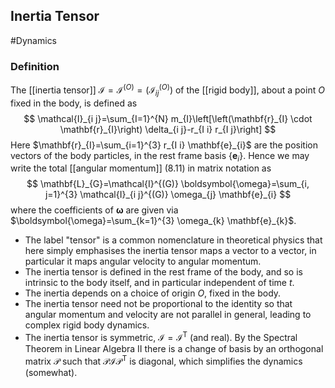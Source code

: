 ## Inertia Tensor
#Dynamics 
### Definition
The [[inertia tensor]] $\mathcal{I}=\mathcal{I}^{(O)}=\left(\mathcal{I}_{i j}^{(O)}\right)$ of the [[rigid body]], about a point $O$ fixed in the body, is defined as
$$
\mathcal{I}_{i j}=\sum_{I=1}^{N} m_{I}\left[\left(\mathbf{r}_{I} \cdot \mathbf{r}_{I}\right) \delta_{i j}-r_{I i} r_{I j}\right]
$$
Here $\mathbf{r}_{I}=\sum_{i=1}^{3} r_{I i} \mathbf{e}_{i}$ are the position vectors of the body particles, in the rest frame basis $\left\{\mathbf{e}_{i}\right\}$.
Hence we may write the total [[angular momentum]] (8.11) in matrix notation as
$$
\mathbf{L}_{G}=\mathcal{I}^{(G)} \boldsymbol{\omega}=\sum_{i, j=1}^{3} \mathcal{I}_{i j}^{(G)} \omega_{j} \mathbf{e}_{i}
$$
where the coefficients of $\boldsymbol{\omega}$ are given via $\boldsymbol{\omega}=\sum_{k=1}^{3} \omega_{k} \mathbf{e}_{k}$.

- The label "tensor" is a common nomenclature in theoretical physics that here simply emphasises the inertia tensor maps a vector to a vector, in particular it maps angular velocity to angular momentum.
- The inertia tensor is defined in the rest frame of the body, and so is intrinsic to the body itself, and in particular independent of time $t$.
- The inertia depends on a choice of origin $O$, fixed in the body.
- The inertia tensor need not be proportional to the identity so that angular momentum and velocity are not parallel in general, leading to complex rigid body dynamics.
- The inertia tensor is symmetric, $\mathcal{I}=\mathcal{I}^{\mathrm{T}}$ (and real). By the Spectral Theorem in Linear Algebra II there is a change of basis by an orthogonal matrix $\mathcal{P}$ such that $\mathcal{P} \mathcal{I} \mathcal{P}^{\mathrm{T}}$ is diagonal, which simplifies the dynamics (somewhat).